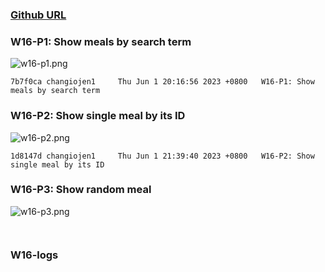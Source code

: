 ### [Github URL](https://github.com/changiojen1/1112-1N-js-demo-208410224.git)

### W16-P1: Show meals by search term

![w16-p1.png](https://ztflbjygdewbkwpghxwx.supabase.co/storage/v1/object/public/md-img/img/w16-p1.png)

```
7b7f0ca changiojen1     Thu Jun 1 20:16:56 2023 +0800   W16-P1: Show meals by search term
```

### W16-P2: Show single meal by its ID

![w16-p2.png](https://ztflbjygdewbkwpghxwx.supabase.co/storage/v1/object/public/md-img/img/w16-p2.png)

```
1d8147d changiojen1     Thu Jun 1 21:39:40 2023 +0800   W16-P2: Show single meal by its ID
```

### W16-P3: Show random meal

![w16-p3.png](https://ztflbjygdewbkwpghxwx.supabase.co/storage/v1/object/public/md-img/img/w16-p3.png)

```


```

### W16-logs

```

```
